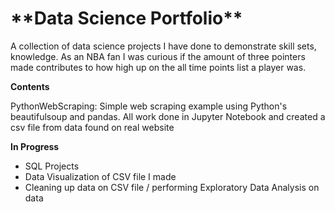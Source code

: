 <h1>**Data Science Portfolio**</h1>

A collection of data science projects I have done to demonstrate skill sets, knowledge. 
As an NBA fan I was curious if the amount of three pointers made contributes to how high up on the all time points list a player was.

**Contents**

PythonWebScraping: Simple web scraping example using Python's beautifulsoup and pandas. All work done in Jupyter Notebook and created a csv file from data found on real website

**In Progress**

- SQL Projects
- Data Visualization of CSV file I made
- Cleaning up data on CSV file / performing Exploratory Data Analysis on data
